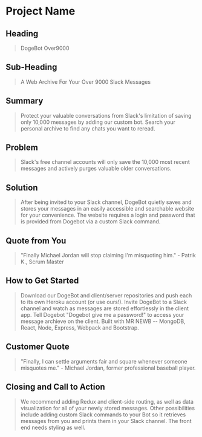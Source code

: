 # Project Name #

<!--
> This material was originally posted [here](http://www.quora.com/What-is-Amazons-approach-to-product-development-and-product-management). It is reproduced here for posterities sake.

There is an approach called "working backwards" that is widely used at Amazon. They work backwards from the customer, rather than starting with an idea for a product and trying to bolt customers onto it. While working backwards can be applied to any specific product decision, using this approach is especially important when developing new products or features.

For new initiatives a product manager typically starts by writing an internal press release announcing the finished product. The target audience for the press release is the new/updated product's customers, which can be retail customers or internal users of a tool or technology. Internal press releases are centered around the customer problem, how current solutions (internal or external) fail, and how the new product will blow away existing solutions.

If the benefits listed don't sound very interesting or exciting to customers, then perhaps they're not (and shouldn't be built). Instead, the product manager should keep iterating on the press release until they've come up with benefits that actually sound like benefits. Iterating on a press release is a lot less expensive than iterating on the product itself (and quicker!).

If the press release is more than a page and a half, it is probably too long. Keep it simple. 3-4 sentences for most paragraphs. Cut out the fat. Don't make it into a spec. You can accompany the press release with a FAQ that answers all of the other business or execution questions so the press release can stay focused on what the customer gets. My rule of thumb is that if the press release is hard to write, then the product is probably going to suck. Keep working at it until the outline for each paragraph flows.

Oh, and I also like to write press-releases in what I call "Oprah-speak" for mainstream consumer products. Imagine you're sitting on Oprah's couch and have just explained the product to her, and then you listen as she explains it to her audience. That's "Oprah-speak", not "Geek-speak".

Once the project moves into development, the press release can be used as a touchstone; a guiding light. The product team can ask themselves, "Are we building what is in the press release?" If they find they're spending time building things that aren't in the press release (overbuilding), they need to ask themselves why. This keeps product development focused on achieving the customer benefits and not building extraneous stuff that takes longer to build, takes resources to maintain, and doesn't provide real customer benefit (at least not enough to warrant inclusion in the press release).
 -->

## Heading ##
  > DogeBot Over9000

## Sub-Heading ##
  > A Web Archive For Your Over 9000 Slack Messages

## Summary ##
  > Protect your valuable conversations from Slack's limitation of saving only 10,000 messages by adding our custom bot. Search your personal archive to find any chats you want to reread.

## Problem ##
  > Slack's free channel accounts will only save the 10,000 most recent messages and actively purges valuable older conversations.

## Solution ##
  > After being invited to your Slack channel, DogeBot quietly saves and stores your messages in an easily accessible and searchable website for your convenience. The website requires a login and password that is provided from Dogebot via a custom Slack command.

## Quote from You ##
  > "Finally Michael Jordan will stop claiming I'm misquoting him." - Patrik K., Scrum Master

## How to Get Started ##
  > Download our DogeBot and client/server repositories and push each to its own Heroku account (or use ours!). Invite DogeBot to a Slack channel and watch as messages are stored effortlessly in the client app. Tell Dogebot "Dogebot give me a password!" to access your message archieve on the client. Built with MR NEWB -- MongoDB, React, Node, Express, Webpack and Bootstrap.

## Customer Quote ##
  > "Finally, I can settle arguments fair and square whenever someone misquotes me." - Michael Jordan, former professional baseball player.

## Closing and Call to Action ##
  > We recommend adding Redux and client-side routing, as well as data visualization for all of your newly stored messages. Other possibilities include adding custom Slack commands to your Bot so it retrieves messages from you and prints them in your Slack channel. The front end needs styling as well.


